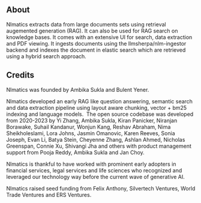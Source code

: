 ## About

Nlmatics extracts data from large documents sets using retrieval augemented generation (RAG). It can also be used for RAG search on knowledge bases. It comes with an extensive UI for search, data extraction and PDF viewing. It ingests documents using the llmsherpa/nlm-ingestor backend and indexes the document in elastic search which are retrieved using a hybrid search approach. 

<!--

**Here are some ideas to get you started:**

🙋‍♀️ A short introduction - what is your organization all about?
🌈 Contribution guidelines - how can the community get involved?
👩‍💻 Useful resources - where can the community find your docs? Is there anything else the community should know?
🍿 Fun facts - what does your team eat for breakfast?
🧙 Remember, you can do mighty things with the power of [Markdown](https://docs.github.com/github/writing-on-github/getting-started-with-writing-and-formatting-on-github/basic-writing-and-formatting-syntax)
-->

## Credits

Nlmatics was founded by Ambika Sukla and Bulent Yener.

Nlmatics developed an early RAG like question answering, semantic search and data extraction pipeline using layout aware chunking, vector + bm25 indexing and language models.
‍
The open source codebase was developed from 2020-2023 by Yi Zhang, Ambika Sukla, Kiran Panicker, Niranjan Borawake, Suhail Kandanur, Wonjun Kang, Reshav Abraham, Nima Sheikholeslami, Lora Johns, Jasmin Omanovic, Karen Reeves, Sonia Joseph, Evan Li, Batya Stein, Cheyenne Zhang, Ashlan Ahmed, Nicholas Greenspan, Connie Xu, Shivangi Jha and others with product management support from Pooja Reddy, Ambika Sukla and Jan Choy.

Nlmatics is thankful to have worked with prominent early adopters in financial services, legal services and life sciences who recognized and leveraged our technology way before the current wave of generative AI.

Nlmatics raised seed funding from Felix Anthony, Silvertech Ventures, World Trade Ventures and ERS Ventures.
